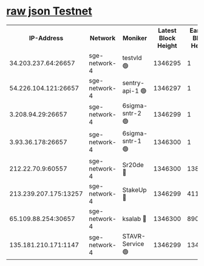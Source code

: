 
[raw json Testnet](https://rpc-check.sget.stavr.tech/sget/rpc-sget-result.json)
=


<table><tr><th>IP-Address</th><th>Network</th><th>Moniker</th><th>Latest Block Height</th><th>Earliest Block Height</th><th>Catching Up</th><th>Tx Index</th><th>Voting Power</th><th>Scan Time</th></tr><tr><td>34.203.237.64:26657</td><td>sge-network-4</td><td>testvld 🟢</td><td>1346295</td><td>1</td><td>False</td><td>on</td><td>0</td><td>2024-01-31T00:24:27.775604026UTC</td></tr><tr><td>54.226.104.121:26657</td><td>sge-network-4</td><td>sentry-api-1 🟢</td><td>1346297</td><td>1</td><td>False</td><td>on</td><td>0</td><td>2024-01-31T00:24:40.700988781UTC</td></tr><tr><td>3.208.94.29:26657</td><td>sge-network-4</td><td>6sigma-sntr-2 🟢</td><td>1346299</td><td>1</td><td>False</td><td>on</td><td>0</td><td>2024-01-31T00:24:50.871295253UTC</td></tr><tr><td>3.93.36.178:26657</td><td>sge-network-4</td><td>6sigma-sntr-1 🟢</td><td>1346300</td><td>1</td><td>False</td><td>on</td><td>0</td><td>2024-01-31T00:24:53.518470319UTC</td></tr><tr><td>212.22.70.9:60557</td><td>sge-network-4</td><td>Sr20de 🔴</td><td>1346300</td><td>138001</td><td>False</td><td>on</td><td>104</td><td>2024-01-31T00:24:58.403019471UTC</td></tr><tr><td>213.239.207.175:13257</td><td>sge-network-4</td><td>StakeUp 🔴</td><td>1346299</td><td>411001</td><td>False</td><td>off</td><td>100</td><td>2024-01-31T00:24:49.848862729UTC</td></tr><tr><td>65.109.88.254:30657</td><td>sge-network-4</td><td>ksalab 🔴</td><td>1346300</td><td>890001</td><td>False</td><td>off</td><td>1596</td><td>2024-01-31T00:24:55.945417846UTC</td></tr><tr><td>135.181.210.171:1147</td><td>sge-network-4</td><td>STAVR-Service 🟢</td><td>1346299</td><td>1344001</td><td>False</td><td>on</td><td>0</td><td>2024-01-31T00:24:50.198847910UTC</td></tr></table>
